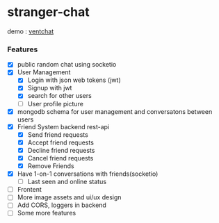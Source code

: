 # stranger-chat

demo : [ventchat](http://ventchat.herokuapp.com)



### Features
- [x] public random chat using socketio
- [x] User Management
    - [x] Login with json web tokens (jwt)
    - [x] Signup with jwt
    - [x] search for other users
    - [ ] User profile picture 
- [x] mongodb schema for user management and conversatons between users
- [x] Friend System backend rest-api
    - [x] Send friend requests
    - [x] Accept friend requests
    - [x] Decline friend requests
    - [x] Cancel friend requests
    - [x] Remove Friends
- [x] Have 1-on-1 conversations with friends(socketio)
    - [ ] Last seen and online status
- [ ] Frontent 
- [ ] More image assets and ui/ux design
- [ ] Add CORS, loggers in backend
- [ ] Some more features
